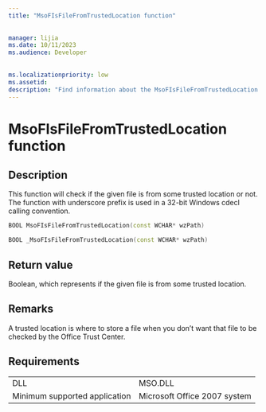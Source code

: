 ```yaml
---
title: "MsoFIsFileFromTrustedLocation function"
 
 
manager: lijia
ms.date: 10/11/2023
ms.audience: Developer
 
 
ms.localizationpriority: low
ms.assetid: 
description: "Find information about the MsoFIsFileFromTrustedLocation funciton."
---
```


# MsoFIsFileFromTrustedLocation function

## Description

This function will check if the given file is from some trusted location or not. The function with underscore prefix is used in a 32-bit Windows cdecl calling convention.

```CPP
BOOL MsoFIsFileFromTrustedLocation(const WCHAR* wzPath) 

```

```CPP
BOOL _MsoFIsFileFromTrustedLocation(const WCHAR* wzPath) 

```

## Return value

Boolean, which represents if the given file is from some trusted location.

## Remarks

A trusted location is where to store a file when you don’t want that file to be checked by the Office Trust Center.

## Requirements

|  |  |
|---------------------------------|--------------------------------|
|DLL                              |MSO.DLL                         |
|Minimum supported application    |Microsoft Office 2007 system    |
